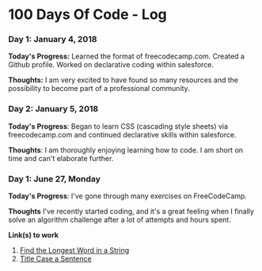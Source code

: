 # 100 Days Of Code - Log

<!--### Day 0: February 30, 2016 (Example 1)
##### (delete me or comment me out)-->
### Day 1: January 4, 2018 ###

**Today's Progress:** Learned the format of freecodecamp.com. Created a Github profile. Worked on declarative coding within salesforce.

**Thoughts:** I am very excited to have found so many resources and the possibility to become part of a professional community.

### Day 2: January 5, 2018 ###

**Today's Progress**: Began to learn CSS (cascading style sheets) via freecodecamp.com and continued declarative skills within salesforce.

**Thoughts**: I am thoroughly enjoying learning how to code. I am short on time and can't elaborate further.

### Day 1: June 27, Monday

**Today's Progress**: I've gone through many exercises on FreeCodeCamp.

**Thoughts** I've recently started coding, and it's a great feeling when I finally solve an algorithm challenge after a lot of attempts and hours spent.

**Link(s) to work**
1. [Find the Longest Word in a String](https://www.freecodecamp.com/challenges/find-the-longest-word-in-a-string)
2. [Title Case a Sentence](https://www.freecodecamp.com/challenges/title-case-a-sentence)
